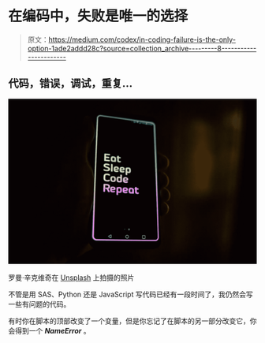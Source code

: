 # 在编码中，失败是唯一的选择

> 原文：<https://medium.com/codex/in-coding-failure-is-the-only-option-1ade2addd28c?source=collection_archive---------8----------------------->

## 代码，错误，调试，重复…

![](img/afdffbf3839fb95342819fab5af2e0ea.png)

罗曼·辛克维奇在 [Unsplash](https://unsplash.com/s/photos/eat-sleep-code-repeat?utm_source=unsplash&utm_medium=referral&utm_content=creditCopyText) 上拍摄的照片

不管是用 SAS、Python 还是 JavaScript 写代码已经有一段时间了，我仍然会写一些有问题的代码。

有时你在脚本的顶部改变了一个变量，但是你忘记了在脚本的另一部分改变它，你会得到一个 ***NameError*** 。